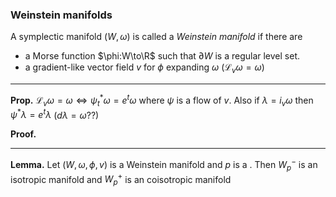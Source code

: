 ### Weinstein manifolds

A symplectic manifold $(W,\omega)$ is called a *Weinstein manifold* if there are 

- a Morse function $\phi:W\to\R$ such that $\partial W$ is a regular level set.
- a gradient-like vector field $v$  for $\phi$ expanding $\omega$ ($\mathcal{L}_v\omega=\omega$)

---
**Prop.** $\mathcal{L}_v\omega=\omega \Leftrightarrow \psi^*_t\omega=e^t\omega$ where $\psi$ is a flow of $v$. Also if $\lambda = i_v\omega$ then $\psi^*\lambda = e^t\lambda$ ($d\lambda = \omega??$)

**Proof.**

---
**Lemma.** Let $(W,\omega,\phi,v)$ is a Weinstein manifold and $p$ is a . Then $W_p^-$ is an isotropic manifold and $W_p^+$ is an coisotropic manifold
<!--stackedit_data:
eyJoaXN0b3J5IjpbLTMyOTg4MjUyNCwzMTgyNDAzNjBdfQ==
-->